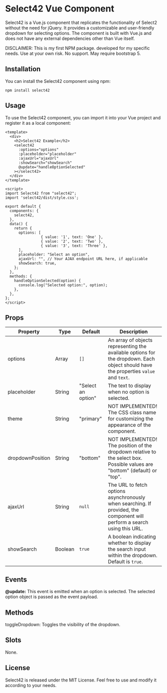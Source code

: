 # Select42 Vue Component

Select42 is a Vue.js component that replicates the functionality of Select2 without the need for jQuery. It provides a customizable and user-friendly dropdown for selecting options. The component is built with Vue.js and does not have any external dependencies other than Vue itself.

DISCLAIMER: This is my first NPM package. developed for my specific needs. Use at your own risk. No support. May require bootstrap 5.

## Installation
You can install the Select42 component using npm:
```
npm install select42
```

## Usage
To use the Select42 component, you can import it into your Vue project and register it as a local component:
```
<template>
  <div>
    <h2>Select42 Example</h2>
    <select42
      :options="options"
      :placeholder="placeholder"
      :ajaxUrl="ajaxUrl"
      :showSearch="showSearch"
      @update="handleOptionSelected"
    ></select42>
  </div>
</template>

<script>
import Select42 from "select42";
import 'select42/dist/style.css';

export default {
  components: {
    select42,
  },
  data() {
    return {
      options: [
                { value: '1', text: 'One' },
                { value: '2', text: 'Two' },
                { value: '3', text: 'Three' },
      ],
      placeholder: "Select an option",
      ajaxUrl: "", // Your AJAX endpoint URL here, if applicable
      showSearch: true,
    };
  },
  methods: {
    handleOptionSelected(option) {
      console.log("Selected option:", option);
    },
  },
};
</script>
```

## Props
| Property        | Type    | Default           | Description                                                                                                                                                            |
|-----------------|---------|-------------------|------------------------------------------------------------------------------------------------------------------------------------------------------------------------|
| options         | Array   | `[]`              | An array of objects representing the available options for the dropdown. Each object should have the properties `value` and `text`.                                    |
| placeholder     | String  | "Select an option"| The text to display when no option is selected.                                                                                                                        |
| theme           | String  | "primary"         | NOT IMPLEMENTED! The CSS class name for customizing the appearance of the component.                                                                                   |
| dropdownPosition| String  | "bottom"          | NOT IMPLEMENTED! The position of the dropdown relative to the select box. Possible values are "bottom" (default) or "top".                                             |
| ajaxUrl         | String  | `null`            | The URL to fetch options asynchronously when searching. If provided, the component will perform a search using this URL.                                               |
| showSearch      | Boolean | `true`            | A boolean indicating whether to display the search input within the dropdown. Default is `true`.                                                                       |


## Events
**@update:** This event is emitted when an option is selected. The selected option object is passed as the event payload.

## Methods
toggleDropdown: Toggles the visibility of the dropdown.

## Slots
None.

## License
Select42 is released under the MIT License. Feel free to use and modify it according to your needs.
